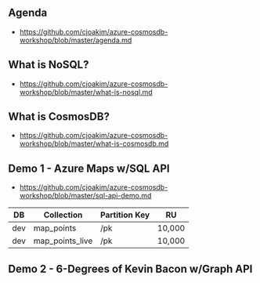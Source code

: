 
## Agenda
  - https://github.com/cjoakim/azure-cosmosdb-workshop/blob/master/agenda.md

## What is NoSQL?
  - https://github.com/cjoakim/azure-cosmosdb-workshop/blob/master/what-is-nosql.md

## What is CosmosDB?
  - https://github.com/cjoakim/azure-cosmosdb-workshop/blob/master/what-is-cosmosdb.md

## Demo 1 - Azure Maps w/SQL API
  - https://github.com/cjoakim/azure-cosmosdb-workshop/blob/master/sql-api-demo.md

|DB|Collection|Partition Key|RU|
|--- |--- |--- |--- |
|dev|map_points|/pk|10,000|
|dev|map_points_live|/pk|10,000|

## Demo 2 - 6-Degrees of Kevin Bacon w/Graph API


